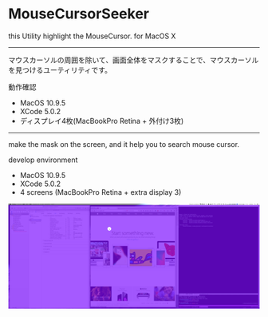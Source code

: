 # MouseCursorSeeker
this Utility highlight the MouseCursor. for MacOS X

----

マウスカーソルの周囲を除いて、画面全体をマスクすることで、マウスカーソルを見つけるユーティリティです。

動作確認
 - MacOS 10.9.5
 - XCode 5.0.2
 - ディスプレイ4枚(MacBookPro Retina + 外付け3枚)

----
make the mask on the screen, and it help you to search mouse cursor.

develop environment
 - MacOS 10.9.5
 - XCode 5.0.2
 - 4 screens (MacBookPro Retina + extra display 3)

![masked](https://raw.githubusercontent.com/gigatune/MouseCursorSeeker/images/screenshots/masked.png)
